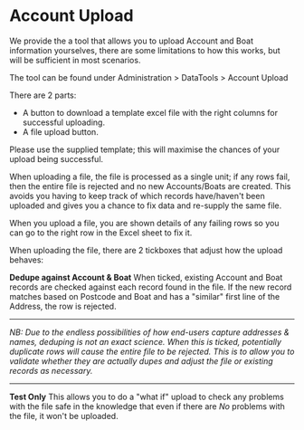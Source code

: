 ﻿
# Account Upload

We provide the a tool that allows you to upload Account and Boat information yourselves, there are some limitations to how this works, but will be sufficient in most scenarios.

The tool can be found under Administration > DataTools > Account Upload

There are 2 parts:

* A button to download a template excel file with the right columns for successful uploading.
* A file upload button.

Please use the supplied template; this will maximise the chances of your upload being successful.

When uploading a file, the file is processed as a single unit; if any rows fail, then the entire file is rejected and no new Accounts/Boats are created.  This avoids you having to keep track of which records have/haven't been uploaded and gives you a chance to fix data and re-supply the same file.

When you upload a file, you are shown details of any failing rows so you can go to the right row in the Excel sheet to fix it.

When uploading the file, there are 2 tickboxes that adjust how the upload behaves:

**Dedupe against Account & Boat**
When ticked, existing Account and Boat records are checked against each record found in the file.  If the new record matches based on Postcode and Boat and has a "similar" first line of the Address, the row is rejected.  

---

*NB: Due to the endless possibilities of how end-users capture addresses & names, deduping is not an exact science.  When this is ticked, potentially duplicate rows will cause the entire file to be rejected.  This is to allow you to validate whether they are actually dupes and adjust the file or existing records as necessary.*

---

**Test Only**
This allows you to do a "what if" upload to check any problems with the file safe in the knowledge that even if there are *No* problems with the file, it won't be uploaded.



